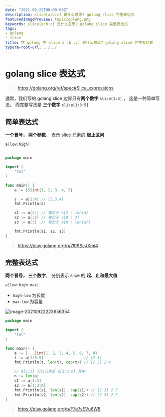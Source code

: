 ```yaml
---
date: "2021-09-22T00:00:00Z"
description: slice[a:b:c] 是什么意思? golang slice 完整表达式
featuredImagePreview: topic/golang.png
keywords: slice[a:b:c] 是什么意思? golang slice 完整表达式
tags:
- golang
- slice
title: 在 golang 中 slice[a :b :c] 是什么意思? golang slice 完整表达式
typora-root-url: ../../
---
```


# golang slice 表达式

> https://golang.org/ref/spec#Slice_expressions

通常，我们写的 golang slice 边界只有**两个数字**  `slice[1:3]` ， 这是一种简单写法。 而完整写法是 **三个数字** `slice[1:3:5]` 

## 简单表达式

**一个冒号， 两个参数**， 表示 slice 元素的 **起止区间**

```go
a[low:high]
```



```go

package main

import (
	"fmt"
)

func main() {
	a := [5]int{1, 2, 3, 4, 5}

	s := a[1:4] // [2,3,4]
	fmt.Println(s)

	s1 := a[2:] // 等价于 a[2 : len(a)
	s2 := a[:3] // 等价于 a[0 : 3]
	s3 := a[:]  // 等价于 a[0 : len(a)]

	fmt.Println(s1, s2, s3)
}

```

> https://play.golang.org/p/7l99ScJXmi4



## 完整表达式

**两个冒号， 三个数字**， 分别表示 slice 的 **起、止和最大值**

```go
a[low:high:max]
```

+ `high-low` 为长度
+ `max-low` 为容量

![image-20210922223956354](/assets/img/post/2021/2021-09-22-golang-slice-expressions/image-20210922223956354.png)

```go
package main

import (
	"fmt"
)

func main() {
	a := [...]int{1, 2, 3, 4, 5, 6, 7, 8}
	t := a[1:3:5]                  // [2 3]
	fmt.Println(t, len(t), cap(t)) // [2 3] 2 4

	// a[1:3] 可以认为是 a[1:3:n] 其中
	n := len(a)
	s1 := a[1:3]
	s2 := a[1:3:n]
	fmt.Println(s1, len(s1), cap(s1)) // [2 3] 2 7
	fmt.Println(s2, len(s2), cap(s2)) // [2 3] 2 7
}

```

> https://play.golang.org/p/F7e7sEVu6W8



